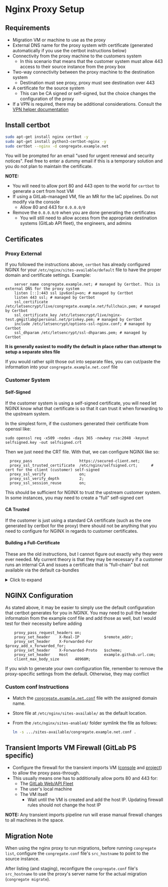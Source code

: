 # Nginx Proxy Setup

## Requirements

  - Migration VM or machine to use as the proxy
  - External DNS name for the proxy system with certificate (generated automatically if you use the certbot instructions below)
  - Connectivity from the proxy machine to the customers system
    - In this scenario that means that the customer system must allow 443 access to their source instance from the proxy box
  - Two-way connectivity between the proxy machine to the destination system
    - Destination must see proxy, proxy must see destination over 443
  - A certificate for the source system
    - This can be CA signed or self-signed, but the choice changes the configuration of the proxy
  - If a VPN is required, there may be additional considerations. Consult the [VPN helper documentation](https://gitlab.com/gitlab-org/professional-services-automation/tools/vpn_settings)
 
## Install certbot

 ```bash
 sudo apt-get install nginx certbot -y
 sudo apt-get install python3-certbot-nginx -y
 sudo certbot --nginx -d congregate.example.net
 ```

You will be prompted for an email "used for urgent renewal and security notices". Feel free to enter a dummy email if this is a temporary solution and you do not plan to maintain the certificate.

 **NOTE:** 
  - You will need to allow port 80 and 443 open to the world for `certbot` to generate a cert from host VM
  - If using a GitLab-managed VM, file an MR for the IaC pipelines. Do not modify via the console
    - Allow 80 and 443 for `0.0.0.0/0`
  - Remove the `0.0.0.0/0` when you are done generating the certificates
    - You will still need to allow access from the appropriate destination systems (GitLab API fleet), the engineers, and admins

## Certificates

### Proxy External

If you followed the instructions above, `certbot` has already configured NGINX for your `/etc/nginx/sites-available/default` file to have the proper domain and certificate settings. Example:

```
    server_name congregate.example.net; # managed by Certbot. This is external DNS for the proxy system
    listen [::]:443 ssl ipv6only=on; # managed by Certbot
    listen 443 ssl; # managed by Certbot
    ssl_certificate /etc/letsencrypt/live/congregate.example.net/fullchain.pem; # managed by Certbot
    ssl_certificate_key /etc/letsencrypt/live/nginx-test.gmgitlabglpersonal.net/privkey.pem; # managed by Certbot
    include /etc/letsencrypt/options-ssl-nginx.conf; # managed by Certbot
    ssl_dhparam /etc/letsencrypt/ssl-dhparams.pem; # managed by Certbot
```

**It is generally easiest to modify the default in place rather than attempt to setup a separate sites file**

If you would rather split those out into separate files, you can cut/paste the information into your `congregate.example.net.conf` file

### Customer System

#### Self-Signed

If the customer system is using a self-signed certificate, you will need let NGINX know what that certificate is so that it can trust it when forwarding to the upstream system.

In the simplest form, if the customers generated their certificate from openssl like:
```
sudo openssl req -x509 -nodes -days 365 -newkey rsa:2048 -keyout selfsigned.key -out selfsigned.crt
```

Then we just need the CRT file. With that, we can configure NGINX like so:

```
  proxy_pass                     https://secured-client.net;
  proxy_ssl_trusted_certificate  /etc/nginx/selfsigned.crt;      # cert for the client (customer) self-signed
  proxy_ssl_verify               on;
  proxy_ssl_verify_depth         2;
  proxy_ssl_session_reuse        on;
```

This should be sufficient for NGINX to trust the upstream customer system. In some instances, you may need to create a "full" self-signed cert

#### CA Trusted

If the customer is just using a standard CA certificate (such as the one generated by certbot for the proxy) there should not be anything that you need to configure for NGINX in regards to customer certificates.

#### Building a Full-Certificate 

These are the old instructions, but I cannot figure out exactly why they were ever needed. My current theory is that they may be necessary if a customer runs an internal CA and issues a certificate that is "full-chain" but not available via the default ca-bundles

<details>
<summary>Click to expand</summary>

- Retrieve self-signed certificate.
  - One may need to manually download the certificate from the SCM (BitBucket Server, GitHub) server.
  - If available to select download format, choose `Base-64 encoded X.509 (.CER)`.
- Manually create a `cert.pem` file in `/etc/nginx/` and append the **root**, **intermediate**, and **leaf** certificates.
- Compile `cert.pem` file as follows:

  ```text
  -----BEGIN CERTIFICATE-----
  root key
  -----END CERTIFICATE-----
  -----BEGIN CERTIFICATE-----
  intermediate key
  -----END CERTIFICATE-----
  -----BEGIN CERTIFICATE-----
  leaf key
  -----END CERTIFICATE-----
  ```
</details>

## NGINX Configuration

As stated above, it may be easier to simply use the default configuration that certbot generates for you in NGINX. You may need to pull the header informatoin from the example conf file and add those as well, but I would test for their necessity before adding

```
    proxy_pass_request_headers on;
    proxy_set_header    X-Real-IP           $remote_addr;
    proxy_set_header    X-Forwarded-For     $proxy_add_x_forwarded_for;
    proxy_set_header    X-Forwarded-Proto   $scheme;
    proxy_set_header    Host                example.github.url.com;
    client_max_body_size       40960M;
```

If you wish to generate your own configuration file, remember to remove the proxy-specific settings from the default. Otherwise, they may conflict

### Custom conf Instructions

- Match the [`congregate.example.net.conf`](./congregate.example.net.conf) file with the assigned domain name.
- Store file at `/etc/nginx/sites-available/` as the default location.
- From the `/etc/nginx/sites-enabled/` folder symlink the file as follows:

  ```bash
  ln -s .../sites-available/congregate.example.net.conf .
  ```

## Transient Imports VM Firewall (GitLab PS specific)

- Configure the firewall for the transient imports VM ([console](https://console.cloud.google.com/compute/instances?project=transient-imports) and [project](https://gitlab.com/gitlab-com/gl-infra/transient-imports)) to allow the proxy pass-through.
- This usually means one has to additionally allow ports 80 and 443 for:
  - The [GitLab Web/API Fleet](https://docs.gitlab.com/ee/user/gitlab_com/#ip-range)
  - The user's local machine
  - The VM itself
    - Wait until the VM is created and add the host IP. Updating firewall rules should not change the host IP

**NOTE:** Any transient imports pipeline run will erase manual firewall changes to all machines in the space.

## Migration Note

When using the nginx proxy to run migrations, before running `congregate list`, configure the `congregate.conf` file's `src_hostname` to point to the source instance.

After listing (and staging), reconfigure the `congregate.conf` file's `src_hostname` to use the proxy's server name for the actual migration (`congregate migrate`).
